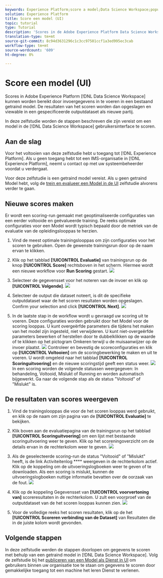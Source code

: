 ```yaml
---
keywords: Experience Platform;score a model;Data Science Workspace;popular topics;ui;scoring run;scoring results
solution: Experience Platform
title: Score een model (UI)
topic: tutorial
type: Tutorial
description: 'Scores in de Adobe Experience Platform Data Science Workspace kunnen worden bereikt door invoergegevens in te voeren in een bestaand getraind model. De resultaten van het scoren worden dan opgeslagen en viewable in een gespecificeerde outputdataset als nieuwe partij. '
translation-type: tm+mt
source-git-commit: 8c94d3631296c1c3cc97501ccf1a3ed995ec3cab
workflow-type: tm+mt
source-wordcount: '609'
ht-degree: 0%

---
```



# Score een model (UI)

Scores in Adobe Experience Platform [!DNL Data Science Workspace] kunnen worden bereikt door invoergegevens in te voeren in een bestaand getraind model. De resultaten van het scoren worden dan opgeslagen en viewable in een gespecificeerde outputdataset als nieuwe partij.

In deze zelfstudie worden de stappen beschreven die zijn vereist om een model in de [!DNL Data Science Workspace] gebruikersinterface te scoren.

## Aan de slag

Voor het voltooien van deze zelfstudie hebt u toegang tot [!DNL Experience Platform]. Als u geen toegang hebt tot een IMS-organisatie in [!DNL Experience Platform], neemt u contact op met uw systeembeheerder voordat u verdergaat.

Voor deze zelfstudie is een getraind model vereist. Als u geen getraind Model hebt, volg de [trein en evalueer een Model in de UI](./train-evaluate-model-ui.md) zelfstudie alvorens verder te gaan.

## Nieuwe scores maken

Er wordt een scoring-run gemaakt met geoptimaliseerde configuraties van een eerder voltooide en geëvalueerde training. De reeks optimale configuraties voor een Model wordt typisch bepaald door de metriek van de evaluatie van de opleidingslooppas te herzien.

1. Vind de meest optimale trainingslooppas om zijn configuraties voor het scoren te gebruiken. Open de gewenste trainingsrun door op de naam ervan te klikken.

2. Klik op het tabblad **[!UICONTROL Evaluatie]** van trainingsrun op de knop **[!UICONTROL Score]** rechtsboven in het scherm. Hiermee wordt een nieuwe workflow voor **Run Scoring** gestart.
   ![](../images/models-recipes/score/training_run_overview.png)

3. Selecteer de gegevensset voor het noteren van de invoer en klik op **[!UICONTROL Volgende]**.
   ![](../images/models-recipes/score/scoring_input.png)

4. Selecteer de output die dataset noteert, is dit de specifieke outputdataset waar de het scoren resultaten worden opgeslagen. Confirm your selection and click **[!UICONTROL Next]**.
   ![](../images/models-recipes/score/scoring_results.png)

5. In de laatste stap in de workflow wordt u gevraagd uw scoring uit te voeren. Deze configuraties worden gebruikt door het Model voor de scoring looppas.
U kunt overgeërfde parameters die tijdens het maken van het model zijn ingesteld, niet verwijderen. U kunt niet-overgeërfde parameters bewerken of herstellen door te dubbelklikken op de waarde of te klikken op het pictogram Omkeren terwijl u de muisaanwijzer op de invoer plaatst.
   ![](../images/models-recipes/score/configuration.png)
Controleer en bevestig de scoreconfiguraties en klik op **[!UICONTROL Voltooien]** om de scoringbewerking te maken en uit te voeren. U wordt omgeleid naar het tabblad **[!UICONTROL Scoringuitvoering]** en de nieuwe scoringstijd geeft een status weer.
   ![](../images/models-recipes/score/scoring_runs_tab.png)
In een scoring worden de volgende statussen weergegeven: In behandeling, Voltooid, Mislukt of Running en worden automatisch bijgewerkt. Ga naar de volgende stap als de status &quot;Voltooid&quot; of &quot;Mislukt&quot; is.

## De resultaten van scores weergeven

1. Vind de trainingslooppas die voor de het scoren looppas werd gebruikt, en klik op de naam om zijn pagina van de **[!UICONTROL Evaluatie]** te bekijken.

2. Klik boven aan de evaluatiepagina van de trainingsrun op het tabblad **[!UICONTROL Scoringuitvoering]** om een lijst met bestaande scoringuitvoering weer te geven. Klik op het scoreningoverzicht om de details ervan in de rechterkolom weer te geven.
   ![](../images/models-recipes/score/view_details.png)

3. Als de geselecteerde scoring-run de status &quot;Voltooid&quot; of &quot;Mislukt&quot; heeft, is de link Activiteitenlog **** weergeven in de rechterkolom actief. Klik op de koppeling om de uitvoeringslogboeken weer te geven of te downloaden. Als een scoring is mislukt, kunnen de uitvoeringslogboeken nuttige informatie bevatten over de oorzaak van de fout.
   ![](../images/models-recipes/score/activity_logs.png)

4. Klik op de koppeling Gegevensset van **[!UICONTROL voorvertoning van]** scoreresultaten in de rechterkolom. U zult een voorproef van de outputdataset van de het scoren looppas kunnen zien.
   ![](../images/models-recipes/score/preview_results.png)

5. Voor de volledige reeks het scoren resultaten, klik op de het **[!UICONTROL Scoreren verbinding van de Dataset]** van Resultaten die in de juiste kolom wordt gevonden.

## Volgende stappen

In deze zelfstudie werden de stappen doorlopen om gegevens te scoren met behulp van een getraind model in [!DNL Data Science Workspace]. Volg de zelfstudie bij het [publiceren van een Model als Dienst in UI](./publish-model-service-ui.md) om gebruikers binnen uw organisatie toe te staan om gegevens te scoren door gemakkelijke toegang tot een machine het leren Dienst te verlenen.
